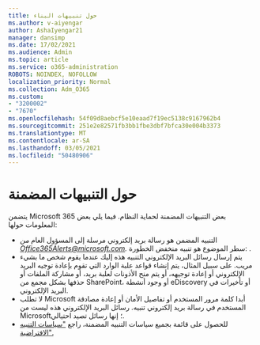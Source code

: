 ```yaml
---
title: حول تنبيهات البناء
ms.author: v-aiyengar
author: AshaIyengar21
manager: dansimp
ms.date: 17/02/2021
ms.audience: Admin
ms.topic: article
ms.service: o365-administration
ROBOTS: NOINDEX, NOFOLLOW
localization_priority: Normal
ms.collection: Adm_O365
ms.custom:
- "3200002"
- "7670"
ms.openlocfilehash: 54f09d8aebcf5e10eaad7f19ec5138c9167962b4
ms.sourcegitcommit: 251e2e82571fb3bb1fbe3dbf7bfca30e004b3373
ms.translationtype: MT
ms.contentlocale: ar-SA
ms.lasthandoff: 03/05/2021
ms.locfileid: "50480906"
---
```

# <a name="about-built-in-alerts"></a>حول التنبيهات المضمنة

يتضمن Microsoft 365 بعض التنبيهات المضمنة لحماية النظام. فيما يلي بعض المعلومات حولها:

- التنبيه المضمن هو رسالة بريد إلكتروني مرسلة إلى المسؤول العام *من Office365Alerts@microsoft.com.* سطر الموضوع هو تنبيه منخفض الخطورة: <name of alert policy> .
- يتم إرسال رسائل البريد الإلكتروني التنبيه هذه إليك عندما يقوم شخص ما بشيء مريب. على سبيل المثال، يتم إنشاء قواعد علبة الوارد التي تقوم بإعادة توجيه البريد الإلكتروني أو إعادة توجيهه، أو يتم منح الأذونات لعلبة بريد، أو مشاركة الملفات أو حذفها بشكل مجمع من SharePoint، أو وجود أنشطة eDiscovery أو تأخيرات في البريد الإلكتروني.
- لا تطلب Microsoft أبدا كلمة مرور المستخدم أو تفاصيل الأمان أو إعادة مصادقة المستخدم في رسالة بريد إلكتروني تنبيه. رسائل البريد الإلكتروني هذه ليست من Microsoft؛ إنها رسائل تصيد احتيالي.
- للحصول على قائمة بجميع سياسات التنبيه المضمنة، راجع ["سياسات التنبيه الافتراضية".](https://go.microsoft.com/fwlink/?linkid=2103170)